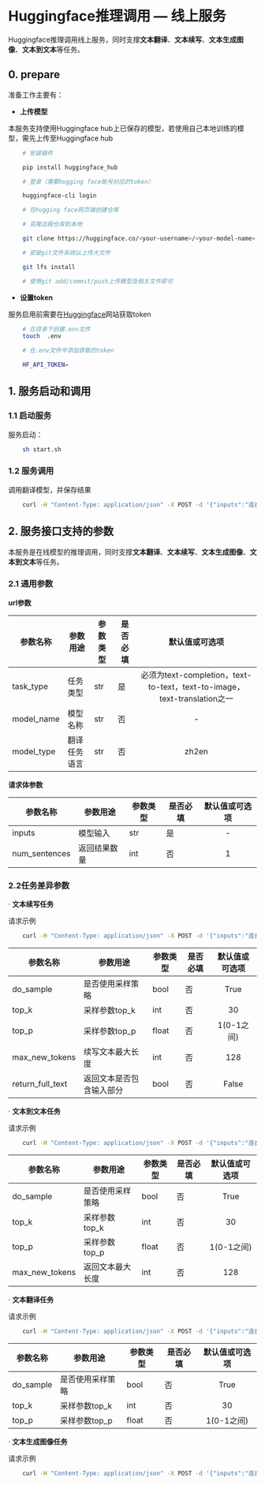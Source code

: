 # Huggingface推理调用 — 线上服务

Huggingface推理调用线上服务，同时支撑**文本翻译**、**文本续写**、**文本生成图像**、**文本到文本**等任务。

## 0. prepare

准备工作主要有：

- **上传模型**

本服务支持使用Huggingface hub上已保存的模型，若使用自己本地训练的模型，需先上传至Huggingface hub

```bash
    # 安装插件

    pip install huggingface_hub

    # 登录（需要hugging face账号对应的token）

    huggingface-cli login

    # 在hugging face网页端创建仓库

    # 克隆远程仓库到本地

    git clone https://huggingface.co/<your-username>/<your-model-name>

    # 安装git文件系统以上传大文件

    git lfs install

    # 使用git add/commit/push上传模型及相关文件即可
```

- **设置token**

服务启用前需要在[Huggingface](https://huggingface.co/settings/tokens)网站获取token




```bash
    # 在目录下创建.env文件
    touch  .env

    # 在.env文件中添加获取的token

    HF_API_TOKEN=
```


## 1. 服务启动和调用

### 1.1 启动服务

服务启动：

```bash
    sh start.sh
```

### 1.2 服务调用

调用翻译模型，并保存结果
```bash
    curl -H "Content-Type: application/json" -X POST -d '{"inputs":"连衣裙","args":"{\"num_sentences\":3}"}' http://127.0.0.1:8098/api/infer/text-translation?model_type=zh2en -o out.translation.json
```


## 2. 服务接口支持的参数

本服务是在线模型的推理调用，同时支撑**文本翻译**、**文本续写**、**文本生成图像**、**文本到文本**等任务。

### 2.1 通用参数
**url参数**

| 参数名称 | 参数用途 | 参数类型 | 是否必填 | 默认值或可选项 |
| ----- | ----- | ----- | ----- | :----: |
| task_type | 任务类型 | str | 是 | 必须为text-completion，text-to-text，text-to-image，text-translation之一 |
| model_name | 模型名称 | str |  否| - |
| model_type | 翻译任务语言 | str | 否 | zh2en |


**请求体参数**

| 参数名称 | 参数用途 | 参数类型 | 是否必填 | 默认值或可选项 |
| ----- | ----- | ----- | ----- | :----: |
| inputs | 模型输入 | str | 是 | - |
| num_sentences | 返回结果数量 | int |  否| 1 |

### 2.2任务差异参数
· **文本续写任务**

请求示例
```bash
    curl -H "Content-Type: application/json" -X POST -d '{"inputs":"连衣裙","args":"{\"num_sentences\":3}"}' http://127.0.0.1:8098/api/infer/text-completion -o out.completion.json
```

| 参数名称 | 参数用途 | 参数类型 | 是否必填 | 默认值或可选项 |
| ----- | ----- | ----- | ----- | :----: |
| do_sample | 是否使用采样策略 | bool | 否 | True |
| top_k | 采样参数top_k | int |  否| 30 |
| top_p | 采样参数top_p | float |  否| 1(0-1之间) |
| max_new_tokens | 续写文本最大长度 | int |  否| 128 |
| return_full_text | 返回文本是否包含输入部分 | bool |  否| False |


· **文本到文本任务**

请求示例
```bash
    curl -H "Content-Type: application/json" -X POST -d '{"inputs":"连衣裙","args":"{\"num_sentences\":3}"}' http://127.0.0.1:8098/api/infer/text-to-text -o out.t2t.json
```

| 参数名称 | 参数用途 | 参数类型 | 是否必填 | 默认值或可选项 |
| ----- | ----- | ----- | ----- | :----: |
| do_sample | 是否使用采样策略 | bool | 否 | True |
| top_k | 采样参数top_k | int |  否| 30 |
| top_p | 采样参数top_p | float |  否| 1(0-1之间) |
| max_new_tokens | 返回文本最大长度 | int |  否| 128 |

· **文本翻译任务**

请求示例
```bash
    curl -H "Content-Type: application/json" -X POST -d '{"inputs":"连衣裙","args":"{\"num_sentences\":3}"}' http://127.0.0.1:8098/api/infer/text-translation?model_type=zh2en -o out.translation.json
```
| 参数名称 | 参数用途 | 参数类型 | 是否必填 | 默认值或可选项 |
| ----- | ----- | ----- | ----- | :----: |
| do_sample | 是否使用采样策略 | bool | 否 | True |
| top_k | 采样参数top_k | int |  否| 30 |
| top_p | 采样参数top_p | float |  否| 1(0-1之间) |

· **文本生成图像任务**

请求示例
```bash
    curl -H "Content-Type: application/json" -X POST -d '{"inputs":"连衣裙"}' http://127.0.0.1:8098/api/infer/text-to-image -o out.t2i.json
```

